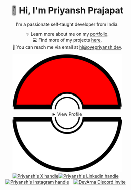 <div>

<div align="center">
<h1> 👋 Hi, I'm Priyansh Prajapat </h1>
I'm a passionate self-taught developer from India.

✨️ Learn more about me on my [portfolio](https://oyepriyansh.github.io). <br>
💻 Find more of my projects [here](https://github.com/oyepriyansh?tab=repositories). <br>
💌 You can reach me via email at [hi@oyepriyansh.dev](mailto:hi@oyepriyansh.dev). </p>
</div>

<div align="center">
<img src="assets/pokeball-top.png" width="350px">
<details>
<summary>View Profile</summary>
   <img src="assets/bitmoji.png" width="110"> <br>
   <img src="assets/typing.svg">
<details>
<summary>About me</summary>
<div align="left">

```js
/**
 * Represents me.
 * @constructor
 * @param {string} languagues - Hindi, Gujrati, English.
 * @param {string} hobbies - Anime, Music, Gaming.
 * @param {string} interests - AI, Open Source, Javascript, Python.
 * @param {Date} birthday - 28th of May.
 */
```
</div>
</details>

<details>
<summary>Status</summary>
<div>
    <img src="github_stats.svg" width="300px"><br>
<a href="https://discord.com/users/838764339942785051" target="_blank"> <img src="https://discord.c99.nl/widget/theme-2/838764339942785051.png" width="300px"> </a></div>
</details>

</details>
<img src="assets/pokeball-bottom.png" width="350px">
</div>

<div align="center">
<a href="https://x.com/oyepriyansh" target="blank"><img align="center" src="https://oyepriyansh.pages.dev/assets/github/readme/twitter.svg" alt="Priyansh's X handle" title="X" width="70"/></a><a href="https://linkedin.com/in/oyepriyansh" target="blank"><img align="center" src="https://oyepriyansh.pages.dev/assets/github/readme/linkedin.svg" alt="Priyansh's Linkedin handle" title="Linkedin" width="30"/></a> &ensp;
<a href="https://instagram.com/oyepriyansh" target="blank"><img align="center" src="https://oyepriyansh.pages.dev/assets/github/readme/instagram.svg" alt="Priyansh's Instagram handle" title="Instagram" width="30"/></a> &ensp;
<a href="https://discord.gg/AeAjegXn6D" target="blank"><img align="center" src="https://oyepriyansh.pages.dev/assets/github/readme/discord.svg" alt="DevArna Discord invite" title="Discord" width="30"/></a> &ensp;
</div>

</div>
